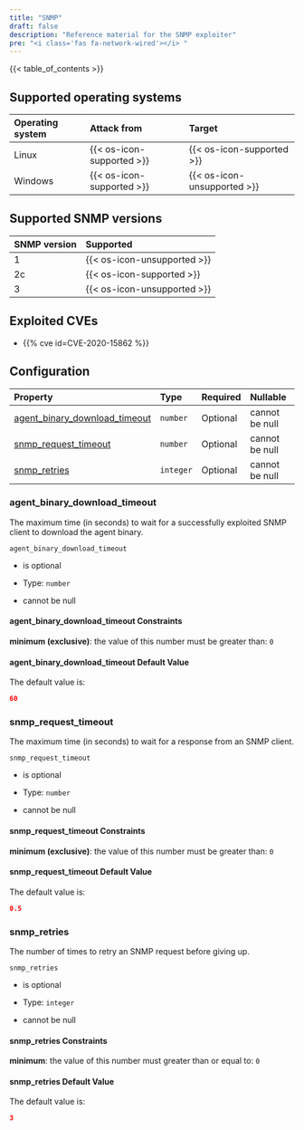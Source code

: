 ```yaml
---
title: "SNMP"
draft: false
description: "Reference material for the SNMP exploiter"
pre: "<i class='fas fa-network-wired'></i> "
---
```

{{< table_of_contents >}}

## Supported operating systems

| Operating system | Attack from                 | Target                      |
| :--------------- | :-------------------------- | :-------------------------- |
| Linux            | {{< os-icon-supported >}}   | {{< os-icon-supported >}}   |
| Windows          | {{< os-icon-supported >}}   | {{< os-icon-unsupported >}} |

## Supported SNMP versions
| SNMP version | Supported                   |
| :----------- | :-------------------------- |
| 1            | {{< os-icon-unsupported >}} |
| 2c           | {{< os-icon-supported >}}   |
| 3            | {{< os-icon-unsupported >}} |

## Exploited CVEs

- {{% cve id=CVE-2020-15862 %}}

## Configuration

<!--
This documentation was autogenerated by passing the plugin's config-schema.json
through https://github.com/adobe/jsonschema2md. It was then modified by hand to
remove extraneous information.
-->

| Property                                                           | Type      | Required | Nullable       |
| :----------------------------------------------------------------- | :-------- | :------- | :------------- |
| [agent\_binary\_download\_timeout](#agent_binary_download_timeout) | `number`  | Optional | cannot be null |
| [snmp\_request\_timeout](#snmp_request_timeout)                    | `number`  | Optional | cannot be null |
| [snmp\_retries](#snmp_retries)                                     | `integer` | Optional | cannot be null |

### agent\_binary\_download\_timeout

The maximum time (in seconds) to wait for a successfully exploited SNMP client to download the agent binary.

`agent_binary_download_timeout`

* is optional

* Type: `number`

* cannot be null

#### agent\_binary\_download\_timeout Constraints

**minimum (exclusive)**: the value of this number must be greater than: `0`

#### agent\_binary\_download\_timeout Default Value

The default value is:

```json
60
```

### snmp\_request\_timeout

The maximum time (in seconds) to wait for a response from an SNMP client.

`snmp_request_timeout`

* is optional

* Type: `number`

* cannot be null

#### snmp\_request\_timeout Constraints

**minimum (exclusive)**: the value of this number must be greater than: `0`

#### snmp\_request\_timeout Default Value

The default value is:

```json
0.5
```

### snmp\_retries

The number of times to retry an SNMP request before giving up.

`snmp_retries`

* is optional

* Type: `integer`

* cannot be null

#### snmp\_retries Constraints

**minimum**: the value of this number must greater than or equal to: `0`

#### snmp\_retries Default Value

The default value is:

```json
3
```
